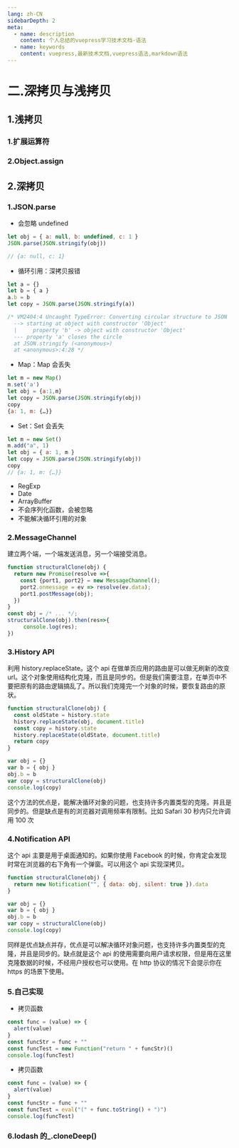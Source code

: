 ```yaml
---
lang: zh-CN
sidebarDepth: 2
meta:
  - name: description
    content: 个人总结的vuepress学习技术文档-语法
  - name: keywords
    content: vuepress,最新技术文档,vuepress语法,markdown语法
---
```

# 二.深拷贝与浅拷贝

## 1.浅拷贝

### 1.扩展运算符

### 2.Object.assign

## 2.深拷贝

### 1.JSON.parse

- 会忽略 undefined

```js
let obj = { a: null, b: undefined, c: 1 }
JSON.parse(JSON.stringify(obj))

// {a: null, c: 1}
```

- 循环引用：深拷贝报错

```js
let a = {}
let b = { a }
a.b = b
let copy = JSON.parse(JSON.stringify(a))

/* VM2404:4 Uncaught TypeError: Converting circular structure to JSON
  --> starting at object with constructor 'Object'
  |     property 'b' -> object with constructor 'Object'
  --- property 'a' closes the circle
  at JSON.stringify (<anonymous>)
  at <anonymous>:4:28 */
```

- Map：Map 会丢失

```js
let m = new Map()
m.set('a')
let obj = {a:1,m}
let copy = JSON.parse(JSON.stringify(obj))
copy
{a: 1, m: {…}}
```

- Set：Set 会丢失

```js
let m = new Set()
m.add("a", 1)
let obj = { a: 1, m }
let copy = JSON.parse(JSON.stringify(obj))
copy
// {a: 1, m: {…}}
```

- RegExp
- Date
- ArrayBuffer
- 不会序列化函数，会被忽略
- 不能解决循环引用的对象

### 2.MessageChannel

建立两个端，一个端发送消息，另一个端接受消息。

```js
function structuralClone(obj) {
  return new Promise(resolve =>{
    const {port1, port2} = new MessageChannel();
    port2.onmessage = ev => resolve(ev.data);
    port1.postMessage(obj);
  })
}
const obj = /* ... */;
structuralClone(obj).then(res=>{
     console.log(res);
})
```

### 3.History API

利用 history.replaceState。这个 api 在做单页应用的路由是可以做无刷新的改变 url。这个对象使用结构化克隆，而且是同步的。但是我们需要注意，在单页中不要把原有的路由逻辑搞乱了。所以我们克隆完一个对象的时候，要恢复路由的原状。

```js
function structuralClone(obj) {
  const oldState = history.state
  history.replaceState(obj, document.title)
  const copy = history.state
  history.replaceState(oldState, document.title)
  return copy
}

var obj = {}
var b = { obj }
obj.b = b
var copy = structuralClone(obj)
console.log(copy)
```

这个方法的优点是，能解决循环对象的问题，也支持许多内置类型的克隆。并且是同步的。但是缺点是有的浏览器对调用频率有限制。比如 Safari 30 秒内只允许调用 100 次

### 4.Notification API

这个 api 主要是用于桌面通知的。如果你使用 Facebook 的时候，你肯定会发现时常在浏览器的右下角有一个弹窗。可以用这个 api 实现深拷贝。

```js
function structuralClone(obj) {
  return new Notification("", { data: obj, silent: true }).data
}

var obj = {}
var b = { obj }
obj.b = b
var copy = structuralClone(obj)
console.log(copy)
```

同样是优点缺点并存，优点是可以解决循环对象问题，也支持许多内置类型的克隆，并且是同步的。缺点就是这个 api 的使用需要向用户请求权限，但是用在这里克隆数据的时候，不经用户授权也可以使用。在 http 协议的情况下会提示你在 https 的场景下使用。

### 5.自己实现

- 拷贝函数

```js
const func = (value) => {
  alert(value)
}
const funcStr = func + ""
const funcTest = new Function("return " + funcStr)()
console.log(funcTest)
```

- 拷贝函数

```js
const func = (value) => {
  alert(value)
}
const funcStr = func + ""
const funcTest = eval("(" + func.toString() + ")")
console.log(funcTest)
```

### 6.lodash 的\_.cloneDeep()
